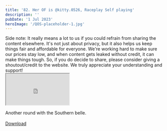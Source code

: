 ```yaml
---
title: '82. Her OF is @kitty.0526, Raceplay Self playing'
description: ''
pubDate: '1 Jul 2023'
heroImage: '/QOS-placeholder-1.jpg'
---
```

<div class="video_paragraph_header"> Side note: It really means a lot to us if you could refrain from sharing the content elsewhere. It's not just about privacy, but it also helps us keep things fair and affordable for everyone. We're working hard to make sure our prices stay low, and when content gets leaked without credit, it can make things tough. So, if you do decide to share, please consider giving a shoutout/credit to the website. We truly appreciate your understanding and support!</div>

<iframe src="https://drive.google.com/file/d/1qBPU4dvUXB-tjj-vRHIf6ddZa_htOB3B/preview" width="200" height="100" allow="autoplay" allowfullscreen="allowfullscreen"></iframe>

Another round with the Southern belle.
<br>
<br>
<a class="read_more" href="https://drive.google.com/file/d/1qBPU4dvUXB-tjj-vRHIf6ddZa_htOB3B/view?usp=sharing">Download</a>